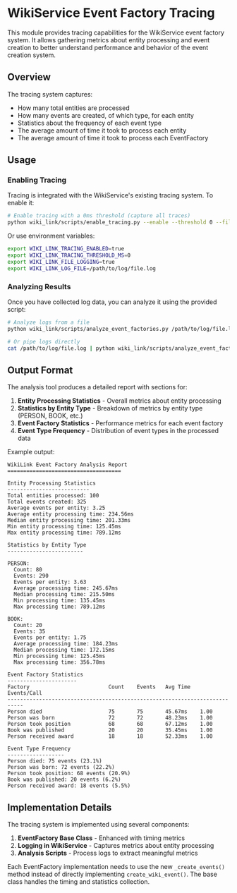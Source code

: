 # WikiService Event Factory Tracing

This module provides tracing capabilities for the WikiService event factory system. 
It allows gathering metrics about entity processing and event creation to better
understand performance and behavior of the event creation system.

## Overview

The tracing system captures:

- How many total entities are processed
- How many events are created, of which type, for each entity
- Statistics about the frequency of each event type
- The average amount of time it took to process each entity
- The average amount of time it took to process each EventFactory

## Usage

### Enabling Tracing

Tracing is integrated with the WikiService's existing tracing system. To enable it:

```bash
# Enable tracing with a 0ms threshold (capture all traces)
python wiki_link/scripts/enable_tracing.py --enable --threshold 0 --file-logging
```

Or use environment variables:

```bash
export WIKI_LINK_TRACING_ENABLED=true
export WIKI_LINK_TRACING_THRESHOLD_MS=0
export WIKI_LINK_FILE_LOGGING=true
export WIKI_LINK_LOG_FILE=/path/to/log/file.log
```

### Analyzing Results

Once you have collected log data, you can analyze it using the provided script:

```bash
# Analyze logs from a file
python wiki_link/scripts/analyze_event_factories.py /path/to/log/file.log

# Or pipe logs directly
cat /path/to/log/file.log | python wiki_link/scripts/analyze_event_factories.py
```

## Output Format

The analysis tool produces a detailed report with sections for:

1. **Entity Processing Statistics** - Overall metrics about entity processing
2. **Statistics by Entity Type** - Breakdown of metrics by entity type (PERSON, BOOK, etc.)
3. **Event Factory Statistics** - Performance metrics for each event factory
4. **Event Type Frequency** - Distribution of event types in the processed data

Example output:

```
WikiLink Event Factory Analysis Report
====================================

Entity Processing Statistics
--------------------------
Total entities processed: 100
Total events created: 325
Average events per entity: 3.25
Average entity processing time: 234.56ms
Median entity processing time: 201.33ms
Min entity processing time: 125.45ms
Max entity processing time: 789.12ms

Statistics by Entity Type
------------------------

PERSON:
  Count: 80
  Events: 290
  Events per entity: 3.63
  Average processing time: 245.67ms
  Median processing time: 215.50ms
  Min processing time: 135.45ms
  Max processing time: 789.12ms

BOOK:
  Count: 20
  Events: 35
  Events per entity: 1.75
  Average processing time: 184.23ms
  Median processing time: 172.15ms
  Min processing time: 125.45ms
  Max processing time: 356.78ms

Event Factory Statistics
----------------------
Factory                         Count    Events   Avg Time   Events/Call  
---------------------------------------------------------------------------
Person died                     75       75       45.67ms    1.00
Person was born                 72       72       48.23ms    1.00
Person took position            68       68       67.12ms    1.00
Book was published              20       20       35.45ms    1.00
Person received award           18       18       52.33ms    1.00

Event Type Frequency
------------------
Person died: 75 events (23.1%)
Person was born: 72 events (22.2%)
Person took position: 68 events (20.9%)
Book was published: 20 events (6.2%)
Person received award: 18 events (5.5%)
```

## Implementation Details

The tracing system is implemented using several components:

1. **EventFactory Base Class** - Enhanced with timing metrics
2. **Logging in WikiService** - Captures metrics about entity processing
3. **Analysis Scripts** - Process logs to extract meaningful metrics

Each EventFactory implementation needs to use the new `_create_events()` method instead
of directly implementing `create_wiki_event()`. The base class handles the timing and
statistics collection. 